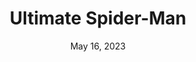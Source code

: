 ---
layout: nds
title: "Ultimate Spider-Man"
categories:
 - approved
 - nds
 - universal
 - safe
tags:
- spiderman
date: May 16, 2023
publisher: Activision
id: ultimate-spiderman
alt: true
edition: jp
permalink: /games/ultimate-spiderman/jp/play/details
---